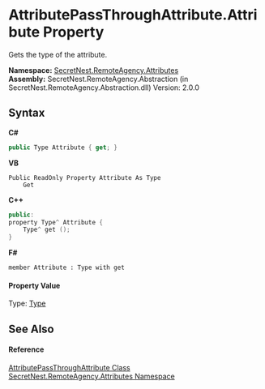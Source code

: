 # AttributePassThroughAttribute.Attribute Property 
 

Gets the type of the attribute.

**Namespace:**&nbsp;<a href="N_SecretNest_RemoteAgency_Attributes">SecretNest.RemoteAgency.Attributes</a><br />**Assembly:**&nbsp;SecretNest.RemoteAgency.Abstraction (in SecretNest.RemoteAgency.Abstraction.dll) Version: 2.0.0

## Syntax

**C#**<br />
``` C#
public Type Attribute { get; }
```

**VB**<br />
``` VB
Public ReadOnly Property Attribute As Type
	Get
```

**C++**<br />
``` C++
public:
property Type^ Attribute {
	Type^ get ();
}
```

**F#**<br />
``` F#
member Attribute : Type with get

```


#### Property Value
Type: <a href="https://docs.microsoft.com/dotnet/api/system.type" target="_blank">Type</a>

## See Also


#### Reference
<a href="T_SecretNest_RemoteAgency_Attributes_AttributePassThroughAttribute">AttributePassThroughAttribute Class</a><br /><a href="N_SecretNest_RemoteAgency_Attributes">SecretNest.RemoteAgency.Attributes Namespace</a><br />